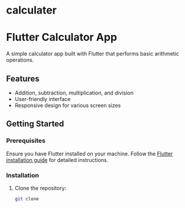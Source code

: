 # calculater
# Flutter Calculator App

A simple calculator app built with Flutter that performs basic arithmetic operations.

## Features

- Addition, subtraction, multiplication, and division
- User-friendly interface
- Responsive design for various screen sizes

## Getting Started

### Prerequisites

Ensure you have Flutter installed on your machine. Follow the [Flutter installation guide](https://flutter.dev/docs/get-started/install) for detailed instructions.

### Installation

1. Clone the repository:
   ```bash
   git clone 
